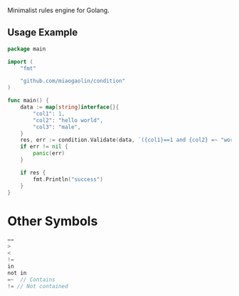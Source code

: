 Minimalist rules engine for Golang.

## Usage Example

```go
package main

import (
    "fmt"

    "github.com/miaogaolin/condition"
)

func main() {
    data := map[string]interface{}{
		"col1": 1,
		"col2": "hello world",
		"col3": "male",
	}
	res, err := condition.Validate(data, `({col1}==1 and {col2} =~ "world") or {col3}in ["male"]`)
	if err != nil {
		panic(err)
	}

    if res {
        fmt.Println("success")
    }
}
```
# Other Symbols

```go
== 
> 
< 
!=
in  
not in 
=~  // Contains
!= // Not contained
```